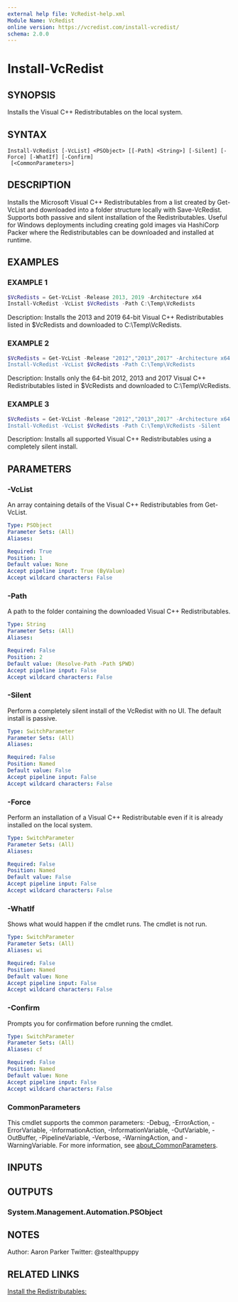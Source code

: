 ```yaml
---
external help file: VcRedist-help.xml
Module Name: VcRedist
online version: https://vcredist.com/install-vcredist/
schema: 2.0.0
---
```


# Install-VcRedist

## SYNOPSIS

Installs the Visual C++ Redistributables on the local system.

## SYNTAX

```
Install-VcRedist [-VcList] <PSObject> [[-Path] <String>] [-Silent] [-Force] [-WhatIf] [-Confirm]
 [<CommonParameters>]
```

## DESCRIPTION

Installs the Microsoft Visual C++ Redistributables from a list created by Get-VcList and downloaded into a folder structure locally with Save-VcRedist. Supports both passive and silent installation of the Redistributables. Useful for Windows deployments including creating gold images via HashiCorp Packer where the Redistributables can be downloaded and installed at runtime.

## EXAMPLES

### EXAMPLE 1

```powershell
$VcRedists = Get-VcList -Release 2013, 2019 -Architecture x64
Install-VcRedist -VcList $VcRedists -Path C:\Temp\VcRedists
```

Description:
Installs the 2013 and 2019 64-bit Visual C++ Redistributables listed in $VcRedists and downloaded to C:\Temp\VcRedists.

### EXAMPLE 2

```powershell
$VcRedists = Get-VcList -Release "2012","2013",2017" -Architecture x64
Install-VcRedist -VcList $VcRedists -Path C:\Temp\VcRedists
```

Description:
Installs only the 64-bit 2012, 2013 and 2017 Visual C++ Redistributables listed in $VcRedists and downloaded to C:\Temp\VcRedists.

### EXAMPLE 3

```powershell
$VcRedists = Get-VcList -Release "2012","2013",2017" -Architecture x64    
Install-VcRedist -VcList $VcRedists -Path C:\Temp\VcRedists -Silent
```

Description:
Installs all supported Visual C++ Redistributables using a completely silent install.

## PARAMETERS

### -VcList

An array containing details of the Visual C++ Redistributables from Get-VcList.

```yaml
Type: PSObject
Parameter Sets: (All)
Aliases:

Required: True
Position: 1
Default value: None
Accept pipeline input: True (ByValue)
Accept wildcard characters: False
```

### -Path

A path to the folder containing the downloaded Visual C++ Redistributables.

```yaml
Type: String
Parameter Sets: (All)
Aliases:

Required: False
Position: 2
Default value: (Resolve-Path -Path $PWD)
Accept pipeline input: False
Accept wildcard characters: False
```

### -Silent

Perform a completely silent install of the VcRedist with no UI.
The default install is passive.

```yaml
Type: SwitchParameter
Parameter Sets: (All)
Aliases:

Required: False
Position: Named
Default value: False
Accept pipeline input: False
Accept wildcard characters: False
```

### -Force

Perform an installation of a Visual C++ Redistributable even if it is already installed on the local system.

```yaml
Type: SwitchParameter
Parameter Sets: (All)
Aliases:

Required: False
Position: Named
Default value: False
Accept pipeline input: False
Accept wildcard characters: False
```

### -WhatIf

Shows what would happen if the cmdlet runs.
The cmdlet is not run.

```yaml
Type: SwitchParameter
Parameter Sets: (All)
Aliases: wi

Required: False
Position: Named
Default value: None
Accept pipeline input: False
Accept wildcard characters: False
```

### -Confirm

Prompts you for confirmation before running the cmdlet.

```yaml
Type: SwitchParameter
Parameter Sets: (All)
Aliases: cf

Required: False
Position: Named
Default value: None
Accept pipeline input: False
Accept wildcard characters: False
```

### CommonParameters

This cmdlet supports the common parameters: -Debug, -ErrorAction, -ErrorVariable, -InformationAction, -InformationVariable, -OutVariable, -OutBuffer, -PipelineVariable, -Verbose, -WarningAction, and -WarningVariable. For more information, see [about_CommonParameters](http://go.microsoft.com/fwlink/?LinkID=113216).

## INPUTS

## OUTPUTS

### System.Management.Automation.PSObject

## NOTES

Author: Aaron Parker
Twitter: @stealthpuppy

## RELATED LINKS

[Install the Redistributables:](https://vcredist.com/install-vcredist/)

